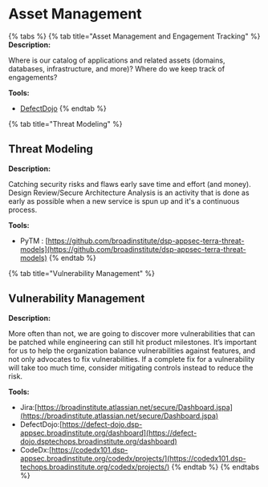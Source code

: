 # Asset Management

{% tabs %}
{% tab title="Asset Management and Engagement Tracking" %}
**Description:**

Where is our catalog of applications and related assets \(domains, databases, infrastructure, and more\)? Where do we keep track of engagements?

**Tools:**

* [DefectDojo](https://defect-dojo.dsp-appsec.broadinstitute.org/dashboard)
{% endtab %}

{% tab title="Threat Modeling" %}
## Threat Modeling

**Description:**

Catching security risks and flaws early save time and effort \(and money\). Design Review/Secure Architecture Analysis is an activity that is done as early as possible when a new service is spun up and it's a continuous process.

**Tools:**

* PyTM : [https://github.com/broadinstitute/dsp-appsec-terra-threat-models](https://github.com/broadinstitute/dsp-appsec-terra-threat-models)
{% endtab %}

{% tab title="Vulnerability Management" %}
## Vulnerability Management

**Description:**

More often than not, we are going to discover more vulnerabilities that can be patched while engineering can still hit product milestones. It’s important for us to help the organization balance vulnerabilities against features, and not only advocates to fix vulnerabilities. If a complete fix for a vulnerability will take too much time, consider mitigating controls instead to reduce the risk.

**Tools:**

* Jira:[https://broadinstitute.atlassian.net/secure/Dashboard.jspa](https://broadinstitute.atlassian.net/secure/Dashboard.jspa)
* DefectDojo:[https://defect-dojo.dsp-appsec.broadinstitute.org/dashboard](https://defect-dojo.dsptechops.broadinstitute.org/dashboard)
* CodeDx:[https://codedx101.dsp-appsec.broadinstitute.org/codedx/projects/](https://codedx101.dsp-techops.broadinstitute.org/codedx/projects/)
{% endtab %}
{% endtabs %}



